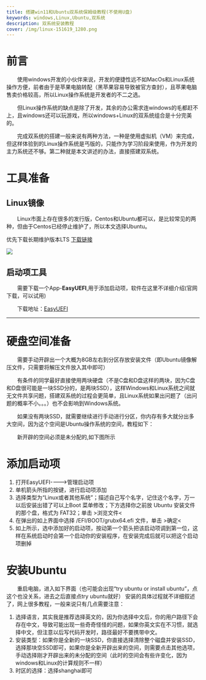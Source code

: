```yaml
---
title: 搭建win11和Ubuntu双系统保姆级教程(不使用U盘)
keywords: windows,Linux,Ubuntu,双系统
description: 双系统安装教程
cover: /img/linux-151619_1280.png
---
```


# 前言

&emsp;&emsp;使用windows开发的小伙伴来说，开发的便捷性远不如MacOs和Linux系统操作方便，前者由于是苹果电脑转配（黑苹果容易导致被官方查封），且苹果电脑售卖价格较高，所以Linux操作系统是开发者的不二之选。

&emsp;&emsp;但Linux操作系统的缺点是除了开发，其余的办公需求连windows的毛都赶不上，且windows还可以玩游戏，所以windows+Linux的双系统组合是十分完美的。

&emsp;&emsp;完成双系统的搭建一般来说有两种方法，一种是使用虚拟机（VM）来完成， 但这样体验到的Linux操作系统是丐版的，只能作为学习阶段来使用，作为开发的主力系统还不够。第二种就是本文讲述的办法，直接搭建双系统。

# 工具准备

## Linux镜像

&emsp;&emsp;Linux市面上存在很多的发行版，Centos和Ubuntu都可以，是比较常见的两种，但由于Centos已经停止维护了，所以本文选择Ubuntu。

优先下载长期维护版本LTS [下载链接](https://cn.ubuntu.com/download/desktop)

![](/img/Ubuntu_LST.png)

## 启动项工具

&emsp;&emsp;需要下载一个App-**EasyUEFI**,用于添加启动项，软件在这里不详细介绍(官网下载，可以试用)

&emsp;&emsp;下载地址：[EasyUEFI](https://www.easyuefi.com/index-cn.html)

---
# 硬盘空间准备
&emsp;&emsp;需要手动开辟出一个大概为8GB左右到分区存放安装文件（即Ubuntu镜像解压文件，只需要将解压文件放入其中即可）

&emsp;&emsp;有条件的同学最好直接使用两块硬盘（不是C盘和D盘这样的两块，因为C盘和D盘很可能是一块SSD分的，是两块SSD），这样Windows和Linux系统之间就无文件共享问题，搭建双系统的过程会更简单，且Linux系统如果出问题了（出问题的概率不小。。。）也不会影响到Windows系统。

&emsp;&emsp;如果没有两块SSD，就需要继续进行手动进行分区，你内存有多大就分出多大空间，因为这个空间是Ubuntu操作系统的空间，教程如下：

&emsp;&emsp;新开辟的空间必须是未分配的,如下图所示




# 添加启动项

1. 打开EasyUEFI---->管理启动项
2. 单机箭头所指的按键，进行启动项添加
3. 选择类型为“Linux或者其他系统”；描述自己写个名字，记住这个名字，万一以后安装出错了可以上Boot 菜单修改；下方选择你之前放 Ubuntu 安装文件的那个盘，格式为 FAT32；单击 >浏览文件<
4. 在弹出的如上界面中选择 /EFI/BOOT/grubx64.efi 文件，单击 >确定<
5. 如上所示，选中添加好的启动项，按动第一个箭头把该启动项调到第一位，这样在系统启动时会第一个启动你的安装程序，在安装完成后就可以把这个启动项删掉

# 安装Ubuntu

&emsp;&emsp;重启电脑，进入如下界面（也可能会出现“try ubuntu or install ubuntu”，点这个也没关系，进去之后直接点try ubuntu就好）
安装的具体过程就不详细叙述了，网上很多教程，一般来说只有几点需要注意： 
1. 选择语言，其实我是推荐选择英文的，因为你选择中文后，你的用户路径下会存在中文，导致可能出现一些奇奇怪怪的问题，如果你英文实在不习惯，就选择中文，但注意以后写代码开发时，路径最好不要携带中文。
2. 安装类型：如果你是全新的一块SSD，你直接选择清除整个磁盘并安装SSD，选择那块空SSD即可，如果你是全新开辟出来的空间，则需要点击其他选项，手动选择刚才开辟出来的未分配的空间（此时的空间会有些许变化，因为windows和Linux的计算规则不一样）
3. 时区的选择：选择shanghai即可






